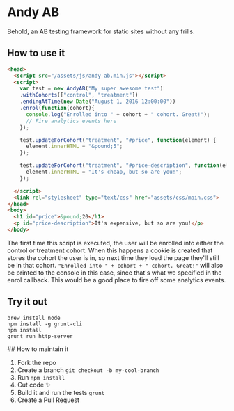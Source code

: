 # Andy AB

Behold, an AB testing framework for static sites without any frills.

## How to use it
```html
<head>
  <script src="/assets/js/andy-ab.min.js"></script>
  <script>
    var test = new AndyAB("My super awesome test")
    .withCohorts(["control", "treatment"])
    .endingAtTime(new Date("August 1, 2016 12:00:00"))
    .enrol(function(cohort){
      console.log("Enrolled into " + cohort + " cohort. Great!");
      // Fire analytics events here
    });

    test.updateForCohort("treatment", "#price", function(element) {
      element.innerHTML = "&pound;5";
    });

    test.updateForCohort("treatment", "#price-description", function(element) {
      element.innerHTML = "It's cheap, but so are you!";
    });

  </script>
  <link rel="stylesheet" type="text/css" href="assets/css/main.css">
</head>
<body>
  <h1 id="price">&pound;20</h1>
  <p id="price-description">It's expensive, but so are you!</p>
</body>
```
The first time this script is executed, the user will be enrolled into either the control or treatment cohort.
When this happens a cookie is created that stores the cohort the user is in, so next time they load the page they'll still be in that cohort. `"Enrolled into " + cohort + " cohort. Great!"` will also be printed to the console in this case, since that's what we specified in the enrol callback. This would be a good place to fire off some analytics events.

## Try it out
```
brew install node
npm install -g grunt-cli
npm install
grunt run http-server
```

## How to maintain it

1. Fork the repo
2. Create a branch `git checkout -b my-cool-branch`
3. Run `npm install`
4. Cut code ✨
5. Build it and run the tests `grunt`
6. Create a Pull Request
